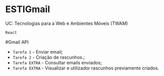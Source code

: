 # ESTIGmail

UC: Tecnologias para a Web e Ambientes Móveis (TWAM)
```
React
```  
#Gmail API

- `Tarefa 1` - Enviar email; 
- `Tarefa 2` - Criação de rascunhos.;
- `Tarefa EXTRA` - Consultar emails enviados;
- `Tarefa EXTRA` - Visualizar e utilizador rascunhos previamente criados.

